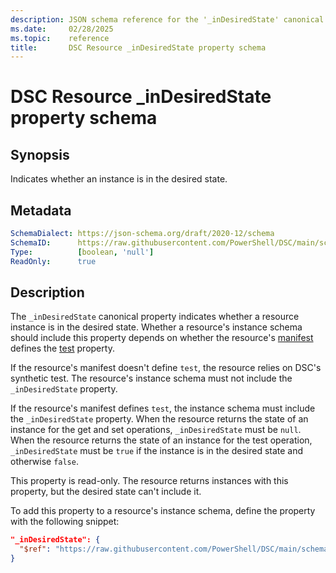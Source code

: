 ```yaml
---
description: JSON schema reference for the '_inDesiredState' canonical DSC Resource property.
ms.date:     02/28/2025
ms.topic:    reference
title:       DSC Resource _inDesiredState property schema
---
```


# DSC Resource _inDesiredState property schema

## Synopsis

Indicates whether an instance is in the desired state.

## Metadata

```yaml
SchemaDialect: https://json-schema.org/draft/2020-12/schema
SchemaID:      https://raw.githubusercontent.com/PowerShell/DSC/main/schemas/v3.0.0/resource/properties/inDesiredState.json
Type:          [boolean, 'null']
ReadOnly:      true
```

## Description

The `_inDesiredState` canonical property indicates whether a resource instance is in the desired
state. Whether a resource's instance schema should include this property depends on whether the
resource's [manifest][01] defines the [test][02] property.

If the resource's manifest doesn't define `test`, the resource relies on DSC's synthetic test. The
resource's instance schema must not include the `_inDesiredState` property.

If the resource's manifest defines `test`, the instance schema must include the `_inDesiredState`
property. When the resource returns the state of an instance for the get and set operations,
`_inDesiredState` must be `null`. When the resource returns the state of an instance for the test
operation, `_inDesiredState` must be `true` if the instance is in the desired state and otherwise
`false`.

This property is read-only. The resource returns instances with this property, but the desired
state can't include it.

To add this property to a resource's instance schema, define the property with the following
snippet:

```json
"_inDesiredState": {
  "$ref": "https://raw.githubusercontent.com/PowerShell/DSC/main/schemas/v3.0/resource/properties/inDesiredState.json"
}
```

<!-- TODO: Enumerate the other available URIs and describe which to select and why -->

[01]: ../manifest/root.md
[02]: ../manifest/test.md
